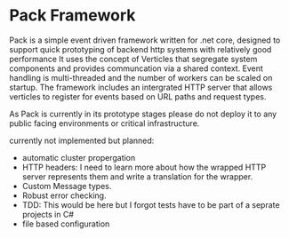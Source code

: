 # Pack Framework #
Pack is a simple event driven framework written for .net core, designed to support quick prototyping of backend http systems with relatively good performance 
It uses the concept of Verticles that segregate system components and provides communcation via a shared context.
Event handling is multi-threaded and the number of workers can be scaled on startup.
The framework includes an intergrated HTTP server that allows verticles to register for events based on URL paths and request types.

As Pack is currently in its prototype stages please do not deploy it to any public facing environments or critical infrastructure.

currently not implemented but planned: 
* automatic cluster propergation
* HTTP headers: I need to learn more about how the wrapped HTTP server represents them and write a translation for the wrapper.
* Custom Message types.
* Robust error checking. 
* TDD: This would be here but I forgot tests have to be part of a seprate projects in C#
* file based configuration
 